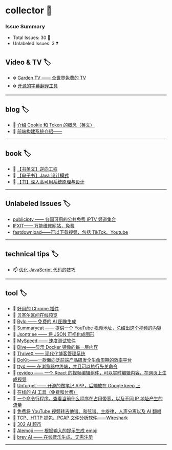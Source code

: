 # collector 📖
### Issue Summary
- Total Issues: 30 📝
- Unlabeled Issues: 3 ❓

## Video & TV 🏷️
- ❄️ [Garden TV ——  全世界免费的 TV](https://github.com/dengaye/collector/issues/39)
- ❄️ [开源的字幕翻译工具](https://github.com/dengaye/collector/issues/38)

---

## blog 🏷️
- 🛀 [介绍 Cookie 和 Token 的概念（英文）](https://github.com/dengaye/collector/issues/15)
- 🛀 [前端构建系统介绍——](https://github.com/dengaye/collector/issues/13)

---

## book 🏷️
- 🍃 [【书英文】逆向工程](https://github.com/dengaye/collector/issues/37)
- 🍃 [【电子书】Java 设计模式](https://github.com/dengaye/collector/issues/36)
- 🍃 [【书】深入高可用系统原理与设计](https://github.com/dengaye/collector/issues/31)

---

## Unlabeled Issues 🏷️
-  [publiciptv —— 各国可用的公共免费 IPTV 频道集合](https://github.com/dengaye/collector/issues/35)
-  [IFXIT—— 万能维修网站，免费](https://github.com/dengaye/collector/issues/34)
-  [fastdownload——可以下载视频，包括 TikTok、Youtube](https://github.com/dengaye/collector/issues/10)

---

## technical tips 🏷️
- 📫 [优化 JavaScript 代码的技巧 ](https://github.com/dengaye/collector/issues/23)

---

## tool 🏷️
- 🎅 [好用的 Chrome 插件](https://github.com/dengaye/collector/issues/33)
- 🎅 [贝塞尔区间在线预览](https://github.com/dengaye/collector/issues/32)
- 🎅 [Bylo —— 免费的 AI 图像生成](https://github.com/dengaye/collector/issues/30)
- 🎅 [Summarycat —— 提供一个 YouTube 视频地址，总结出这个视频的内容](https://github.com/dengaye/collector/issues/29)
- 🎅 [Jsontr.ee —— 将 JSON 可视化成图形](https://github.com/dengaye/collector/issues/28)
- 🎅 [MySpeed —— 速度测试软件](https://github.com/dengaye/collector/issues/27)
- 🎅 [Dive——显示 Docker 镜像的每一层内容](https://github.com/dengaye/collector/issues/26)
- 🎅 [ThriveX —— 现代化博客管理系统](https://github.com/dengaye/collector/issues/25)
- 🎅 [DoKit——一款面向泛前端产品研发全生命周期的效率平台](https://github.com/dengaye/collector/issues/24)
- 🎅 [ttyd —— 在浏览器中终端，并且可以执行先关命令](https://github.com/dengaye/collector/issues/22)
- 🎅 [revideo —— 一个 React 的视频编辑组件，可以实时编辑内容，在网页上生成视频](https://github.com/dengaye/collector/issues/21)
- 🎅 [Unforget —— 开源的做笔记 APP，后端放在 Google keep 上](https://github.com/dengaye/collector/issues/20)
- 🎅 [在线的 AI 工具（免费和付费）](https://github.com/dengaye/collector/issues/19)
- 🎅 [一个命令行程序，查看当前什么程序在占用带宽，以及不同 IP 地址产生的流量](https://github.com/dengaye/collector/issues/18)
- 🎅 [免费将 YouTube 视频转吉他谱、和弦谱、主旋律，人声分离以及 AI 翻唱](https://github.com/dengaye/collector/issues/17)
- 🎅 [TCP、HTTP 抓包、PCAP 文件分析软件——Wireshark](https://github.com/dengaye/collector/issues/16)
- 🎅 [302 AI 超市](https://github.com/dengaye/collector/issues/14)
- 🎅 [AIemoji —— 根据输入的提示生成 emoji](https://github.com/dengaye/collector/issues/12)
- 🎅 [brev AI —— 在线音乐生成，无需注册](https://github.com/dengaye/collector/issues/11)

---

